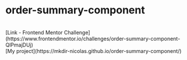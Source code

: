 # order-summary-component
<br>
[Link - Frontend Mentor Challenge](https://www.frontendmentor.io/challenges/order-summary-component-QlPmajDUj)
<br>
[My project](https://mkdir-nicolas.github.io/order-summary-component/)
